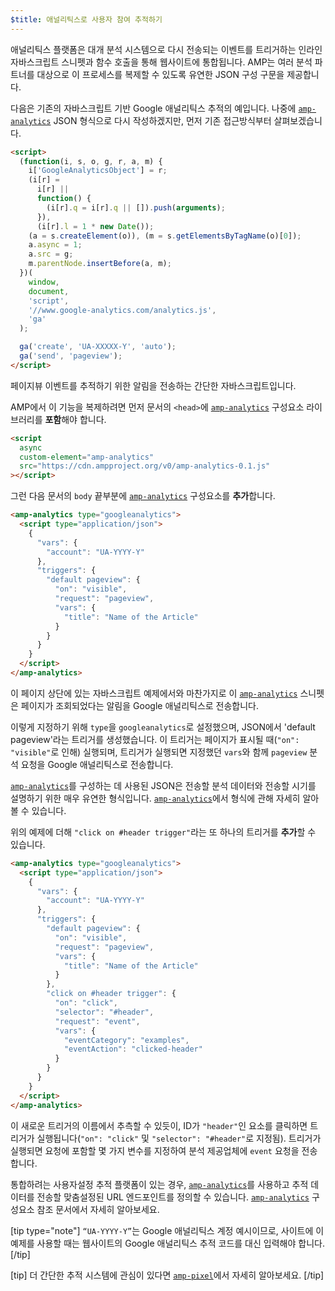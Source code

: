 ```yaml
---
$title: 애널리틱스로 사용자 참여 추적하기
---
```


애널리틱스 플랫폼은 대개 분석 시스템으로 다시 전송되는 이벤트를 트리거하는 인라인 자바스크립트 스니펫과 함수 호출을 통해 웹사이트에 통합됩니다. AMP는 여러 분석 파트너를 대상으로 이 프로세스를 복제할 수 있도록 유연한 JSON 구성 구문을 제공합니다.

다음은 기존의 자바스크립트 기반 Google 애널리틱스 추적의 예입니다. 나중에 [`amp-analytics`](../../../../documentation/components/reference/amp-analytics.md) JSON 형식으로 다시 작성하겠지만, 먼저 기존 접근방식부터 살펴보겠습니다.

```html
<script>
  (function(i, s, o, g, r, a, m) {
    i['GoogleAnalyticsObject'] = r;
    (i[r] =
      i[r] ||
      function() {
        (i[r].q = i[r].q || []).push(arguments);
      }),
      (i[r].l = 1 * new Date());
    (a = s.createElement(o)), (m = s.getElementsByTagName(o)[0]);
    a.async = 1;
    a.src = g;
    m.parentNode.insertBefore(a, m);
  })(
    window,
    document,
    'script',
    '//www.google-analytics.com/analytics.js',
    'ga'
  );

  ga('create', 'UA-XXXXX-Y', 'auto');
  ga('send', 'pageview');
</script>
```

페이지뷰 이벤트를 추적하기 위한 알림을 전송하는 간단한 자바스크립트입니다.

AMP에서 이 기능을 복제하려면 먼저 문서의 `<head>`에 [`amp-analytics`](../../../../documentation/components/reference/amp-analytics.md) 구성요소 라이브러리를 **포함**해야 합니다.

```html
<script
  async
  custom-element="amp-analytics"
  src="https://cdn.ampproject.org/v0/amp-analytics-0.1.js"
></script>
```

그런 다음 문서의 `body` 끝부분에 [`amp-analytics`](../../../../documentation/components/reference/amp-analytics.md) 구성요소를 **추가**합니다.

```html
<amp-analytics type="googleanalytics">
  <script type="application/json">
    {
      "vars": {
        "account": "UA-YYYY-Y"
      },
      "triggers": {
        "default pageview": {
          "on": "visible",
          "request": "pageview",
          "vars": {
            "title": "Name of the Article"
          }
        }
      }
    }
  </script>
</amp-analytics>
```

이 페이지 상단에 있는 자바스크립트 예제에서와 마찬가지로 이 [`amp-analytics`](../../../../documentation/components/reference/amp-analytics.md) 스니펫은 페이지가 조회되었다는 알림을 Google 애널리틱스로 전송합니다.

이렇게 지정하기 위해 `type`을 `googleanalytics`로 설정했으며, JSON에서 'default pageview'라는 트리거를 생성했습니다. 이 트리거는 페이지가 표시될 때(`"on": "visible"`로 인해) 실행되며, 트리거가 실행되면 지정했던 `vars`와 함께 `pageview` 분석 요청을 Google 애널리틱스로 전송합니다.

[`amp-analytics`](../../../../documentation/components/reference/amp-analytics.md)를 구성하는 데 사용된 JSON은 전송할 분석 데이터와 전송할 시기를 설명하기 위한 매우 유연한 형식입니다. [`amp-analytics`](../../../../documentation/components/reference/amp-analytics.md)에서 형식에 관해 자세히 알아볼 수 있습니다.

위의 예제에 더해 `"click on #header trigger"`라는 또 하나의 트리거를 **추가**할 수 있습니다.

```html
<amp-analytics type="googleanalytics">
  <script type="application/json">
    {
      "vars": {
        "account": "UA-YYYY-Y"
      },
      "triggers": {
        "default pageview": {
          "on": "visible",
          "request": "pageview",
          "vars": {
            "title": "Name of the Article"
          }
        },
        "click on #header trigger": {
          "on": "click",
          "selector": "#header",
          "request": "event",
          "vars": {
            "eventCategory": "examples",
            "eventAction": "clicked-header"
          }
        }
      }
    }
  </script>
</amp-analytics>
```

이 새로운 트리거의 이름에서 추측할 수 있듯이, ID가 `"header"`인 요소를 클릭하면 트리거가 실행됩니다(`"on": "click"` 및 `"selector": "#header"`로 지정됨). 트리거가 실행되면 요청에 포함할 몇 가지 변수를 지정하여 분석 제공업체에 `event` 요청을 전송합니다.

통합하려는 사용자설정 추적 플랫폼이 있는 경우, [`amp-analytics`](../../../../documentation/components/reference/amp-analytics.md)를 사용하고 추적 데이터를 전송할 맞춤설정된 URL 엔드포인트를 정의할 수 있습니다. [`amp-analytics`](../../../../documentation/components/reference/amp-analytics.md) 구성요소 참조 문서에서 자세히 알아보세요.

[tip type="note"]
`“UA-YYYY-Y”`는 Google 애널리틱스 계정 예시이므로, 사이트에 이 예제를 사용할 때는 웹사이트의 Google 애널리틱스 추적 코드를 대신 입력해야 합니다.
[/tip]

[tip]
더 간단한 추적 시스템에 관심이 있다면 [`amp-pixel`](../../../../documentation/components/reference/amp-pixel.md)에서 자세히 알아보세요.
[/tip]
